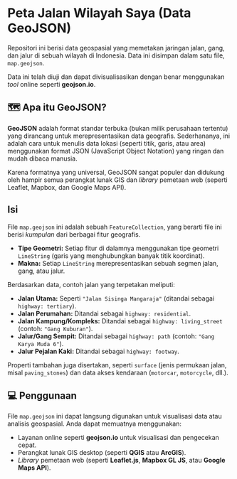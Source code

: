 # Peta Jalan Wilayah Saya (Data GeoJSON)

Repositori ini berisi data geospasial yang memetakan jaringan jalan, gang, dan jalur di sebuah wilayah di Indonesia. Data ini disimpan dalam satu file, `map.geojson`.

Data ini telah diuji dan dapat divisualisasikan dengan benar menggunakan *tool* online seperti **geojson.io**.

## 🗺️ Apa itu GeoJSON?

**GeoJSON** adalah format standar terbuka (bukan milik perusahaan tertentu) yang dirancang untuk merepresentasikan data geografis. Sederhananya, ini adalah cara untuk menulis data lokasi (seperti titik, garis, atau area) menggunakan format JSON (JavaScript Object Notation) yang ringan dan mudah dibaca manusia.

Karena formatnya yang universal, GeoJSON sangat populer dan didukung oleh hampir semua perangkat lunak GIS dan *library* pemetaan web (seperti Leaflet, Mapbox, dan Google Maps API).

##  Isi

File `map.geojson` ini adalah sebuah `FeatureCollection`, yang berarti file ini berisi *kumpulan* dari berbagai fitur geografis.

* **Tipe Geometri:** Setiap fitur di dalamnya menggunakan tipe geometri `LineString` (garis yang menghubungkan banyak titik koordinat).
* **Makna:** Setiap `LineString` merepresentasikan sebuah segmen jalan, gang, atau jalur.

Berdasarkan data, contoh jalan yang terpetakan meliputi:

* **Jalan Utama:** Seperti `"Jalan Sisinga Mangaraja"` (ditandai sebagai `highway: tertiary`).
* **Jalan Perumahan:** Ditandai sebagai `highway: residential`.
* **Jalan Kampung/Kompleks:** Ditandai sebagai `highway: living_street` (contoh: `"Gang Kuburan"`).
* **Jalur/Gang Sempit:** Ditandai sebagai `highway: path` (contoh: `"Gang Karya Muda 6"`).
* **Jalur Pejalan Kaki:** Ditandai sebagai `highway: footway`.

Properti tambahan juga disertakan, seperti `surface` (jenis permukaan jalan, misal `paving_stones`) dan data akses kendaraan (`motorcar`, `motorcycle`, dll.).

## 💻 Penggunaan

File `map.geojson` ini dapat langsung digunakan untuk visualisasi data atau analisis geospasial. Anda dapat memuatnya menggunakan:

* Layanan online seperti **geojson.io** untuk visualisasi dan pengecekan cepat.
* Perangkat lunak GIS desktop (seperti **QGIS** atau **ArcGIS**).
* *Library* pemetaan web (seperti **Leaflet.js**, **Mapbox GL JS**, atau **Google Maps API**).
